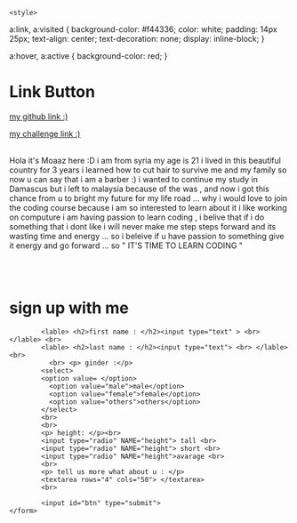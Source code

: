 

<html>
<head>
	
	
	
	<style>
	
	
a:link, a:visited {
  background-color: #f44336;
  color: white;
  padding: 14px 25px;
  text-align: center;
  text-decoration: none;
  display: inline-block;
}

a:hover, a:active {
  background-color: red;
}
</style>
	
	
	
	
<title> SIGN UP with us</title>
<link rel ="stylesheet" type="text/css" href="mozz.css">
</head>
<body> 
	
	
	
	
<h1>Link Button</h1>

<a href="https://github.com/moaaz-ghrly/facebook">my github link :) </a>
	

<a href="https://www.freecodecamp.org/moaaz-ghrly" >my challenge link :) </a>
<br>
<br>
	

<p> Hola it's Moaaz here :D i am from syria my age is 21 i lived in this beautiful country for 3 years i learned how to cut hair to survive me and my family so now u can say that i am a barber :) i wanted to continue my study in Damascus but i left to malaysia because of the was , and now i got this chance from u to bright my future for my life road ... why i would love to join the coding course because i am so interested to learn about it i like working on computure i am having passion to learn coding , i belive that if i do something that i dont like i will never make me step steps forward and its wasting time and energy ... so i beleive if u have passion to something give it energy and go forward ...  so " IT'S TIME TO LEARN CODING "</p>
	

<br>
<br>

<h1 id="title"> sign up with me </h1>

<div class="login">
	<form action="" method="give">
			
			<lable> <h2>first name : </h2><input type="text" > <br> </lable> <br>
			<lable> <h2>last name : </h2><input type="text"> <br> </lable> <br>
			  <br> <p> ginder :</p>
			<select>
			<option value= </option>
			  <option value="male">male</option>
			  <option value="female">female</option>
			  <option value="others">others</option> 
			</select>
			<br>
			<br>
			<p> height: </p><br> 
			<input type="radio" NAME="height"> tall <br>
			<input type="radio" NAME="height"> short <br>
			<input type="radio" NAME="height">avarage <br>
			<br>
			<p> tell us more what about u : </p>
			<textarea rows="4" cols="50"> </textarea>
			<br>
			
			<input id="btn" type="submit">
	</form>
</div>

</BODY>

<!-- this is the end of html-->
</html>


